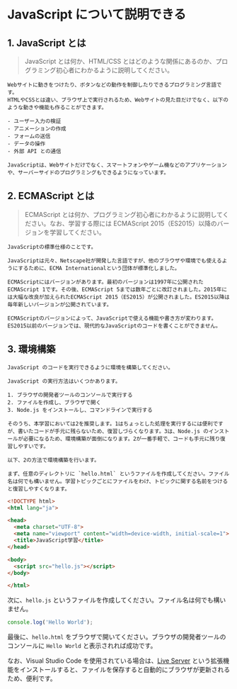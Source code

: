 # JavaScript について説明できる

## 1. JavaScript とは

>JavaScript とは何か、HTML/CSS とはどのような関係にあるのか、プログラミング初心者にわかるように説明してください。
```
Webサイトに動きをつけたり、ボタンなどの動作を制御したりできるプログラミング言語です。
HTMLやCSSとは違い、ブラウザ上で実行されるため、Webサイトの見た目だけでなく、以下のような動きや機能も作ることができます。

- ユーザー入力の検証
- アニメーションの作成
- フォームの送信
- データの操作
- 外部 API との通信

JavaScriptは、Webサイトだけでなく、スマートフォンやゲーム機などのアプリケーションや、サーバーサイドのプログラミングもできるようになっています。
```
## 2. ECMAScript とは

>ECMAScript とは何か、プログラミング初心者にわかるように説明してください。なお、学習する際には ECMAScript 2015（ES2015）以降のバージョンを学習してください。
```
JavaScriptの標準仕様のことです。

JavaScriptは元々、Netscape社が開発した言語ですが、他のブラウザや環境でも使えるようにするために、ECMA Internationalという団体が標準化しました。

ECMAScriptにはバージョンがあります。最初のバージョンは1997年に公開されたECMAScript 1です。その後、ECMAScript 5までは数年ごとに改訂されました。2015年には大幅な改良が加えられたECMAScript 2015（ES2015）が公開されました。ES2015以降は毎年新しいバージョンが公開されています。

ECMAScriptのバージョンによって、JavaScriptで使える機能や書き方が変わります。ES2015以前のバージョンでは、現代的なJavaScriptのコードを書くことができません。
```
## 3. 環境構築
```
JavaScript のコードを実行できるように環境を構築してください。

JavaScript の実行方法はいくつかあります。

1. ブラウザの開発者ツールのコンソールで実行する
2. ファイルを作成し、ブラウザで開く
3. Node.js をインストールし、コマンドラインで実行する

そのうち、本学習においては2を推奨します。1はちょっとした処理を実行するには便利ですが、書いたコードが手元に残らないため、復習しづらくなります。3は、Node.js のインストールが必要になるため、環境構築が面倒になります。2が一番手軽で、コードも手元に残り復習しやすいです。

以下、2の方法で環境構築を行います。

まず、任意のディレクトリに `hello.html` というファイルを作成してください。ファイル名は何でも構いません。学習トピックごとにファイルをわけ、トピックに関する名前をつけると復習しやすくなります。
```

```html
<!DOCTYPE html>
<html lang="ja">

<head>
  <meta charset="UTF-8">
  <meta name="viewport" content="width=device-width, initial-scale=1">
  <title>JavaScript学習</title>
</head>

<body>
  <script src="hello.js"></script>
</body>

</html>
```

次に、`hello.js` というファイルを作成してください。ファイル名は何でも構いません。

```js
console.log('Hello World');
```

最後に、`hello.html` をブラウザで開いてください。ブラウザの開発者ツールのコンソールに `Hello World` と表示されれば成功です。

なお、Visual Studio Code を使用されている場合は、[Live Server](https://marketplace.visualstudio.com/items?itemName=ritwickdey.LiveServer) という拡張機能をインストールすると、ファイルを保存すると自動的にブラウザが更新されるため、便利です。
